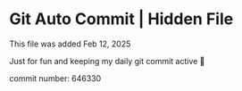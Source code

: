 # Git Auto Commit | Hidden File

This file was added Feb 12, 2025

Just for fun and keeping my daily git commit active 🤪

commit number: 646330
